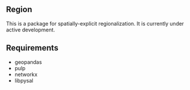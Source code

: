 Region
---------

This is a package for spatially-explicit regionalization. It is currently under active development.



Requirements
------------

- geopandas
- pulp
- networkx
- libpysal
